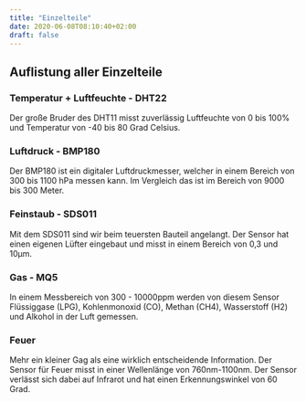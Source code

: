 ```yaml
---
title: "Einzelteile"
date: 2020-06-08T08:10:40+02:00
draft: false
---
```


## Auflistung aller Einzelteile

### Temperatur + Luftfeuchte - DHT22
Der große Bruder des DHT11 misst zuverlässig Luftfeuchte von 0 bis 100% und Temperatur von -40 bis 80 Grad Celsius.

### Luftdruck - BMP180
Der BMP180 ist ein digitaler Luftdruckmesser, welcher in einem Bereich von 300 bis 1100 hPa messen kann. Im Vergleich das ist im Bereich von 9000 bis 300 Meter.

### Feinstaub - SDS011
Mit dem SDS011 sind wir beim teuersten Bauteil angelangt. Der Sensor hat einen eigenen Lüfter eingebaut und misst in einem Bereich von 0,3 und 10μm.

### Gas - MQ5
In einem Messbereich von 300 - 10000ppm werden von diesem Sensor Flüssiggase (LPG), Kohlenmonoxid (CO), Methan (CH4), Wasserstoff (H2) und Alkohol in der Luft gemessen.

### Feuer
Mehr ein kleiner Gag als eine wirklich entscheidende Information. Der Sensor für Feuer misst in einer Wellenlänge von 760nm-1100nm. Der Sensor verlässt sich dabei auf Infrarot und hat einen Erkennungswinkel von 60 Grad.
